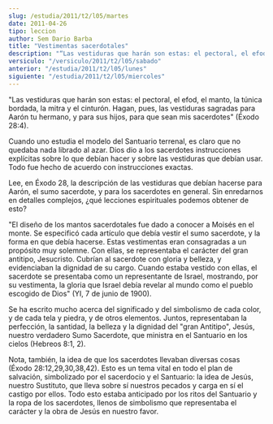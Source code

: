 ```yaml
---
slug: /estudia/2011/t2/l05/martes
date: 2011-04-26
tipo: leccion
author: Sem Dario Barba
title: "Vestimentas sacerdotales"
description: "“Las vestiduras que harán son estas: el pectoral, el efod, el manto, la túnica  bordada, la mitra y el cinturón. Hagan, pues, las vestiduras sagradas para  Aarón tu hermano, y para sus hijos, para que sean mis sacerdotes” (Éxo. 28:4)."
versiculo: "/versiculo/2011/t2/l05/sabado"
anterior: "/estudia/2011/t2/l05/lunes"
siguiente: "/estudia/2011/t2/l05/miercoles"
---
```


"Las vestiduras que harán son estas: el pectoral, el efod, el manto, la túnica bordada, la mitra y el cinturón. Hagan, pues, las vestiduras sagradas para Aarón tu hermano, y para sus hijos, para que sean mis sacerdotes" (Éxodo 28:4).

Cuando uno estudia el modelo del Santuario terrenal, es claro que no quedaba nada librado al azar. Dios dio a los sacerdotes instrucciones explícitas sobre lo que debían hacer y sobre las vestiduras que debían usar. Todo fue hecho de acuerdo con instrucciones exactas.

Lee, en Éxodo 28, la descripción de las vestiduras que debían hacerse para Aarón, el sumo sacerdote, y para los sacerdotes en general. Sin enredarnos en detalles complejos, ¿qué lecciones espirituales podemos obtener de esto?

"El diseño de los mantos sacerdotales fue dado a conocer a Moisés en el monte. Se especificó cada artículo que debía vestir el sumo sacerdote, y la forma en que debía hacerse. Estas vestimentas eran consagradas a un propósito muy solemne. Con ellas, se representaba el carácter del gran antitipo, Jesucristo. Cubrían al sacerdote con gloria y belleza, y evidenciaban la dignidad de su cargo. Cuando estaba vestido con ellas, el sacerdote se presentaba como un representante de Israel, mostrando, por su vestimenta, la gloria que Israel debía revelar al mundo como el pueblo escogido de Dios" (YI, 7 de junio de 1900).

Se ha escrito mucho acerca del significado y del simbolismo de cada color, y de cada tela y piedra, y de otros elementos. Juntos, representaban la perfección, la santidad, la belleza y la dignidad del "gran Antitipo", Jesús, nuestro verdadero Sumo Sacerdote, que ministra en el Santuario en los cielos (Hebreos 8:1, 2).

Nota, también, la idea de que los sacerdotes llevaban diversas cosas (Éxodo 28:12,29,30,38,42). Esto es un tema vital en todo el plan de salvación, simbolizado por el sacerdocio y el Santuario: la idea de Jesús, nuestro Sustituto, que lleva sobre sí nuestros pecados y carga en sí el castigo por ellos. Todo esto estaba anticipado por los ritos del Santuario y la ropa de los sacerdotes, llenos de simbolismo que representaba el carácter y la obra de Jesús en nuestro favor.
